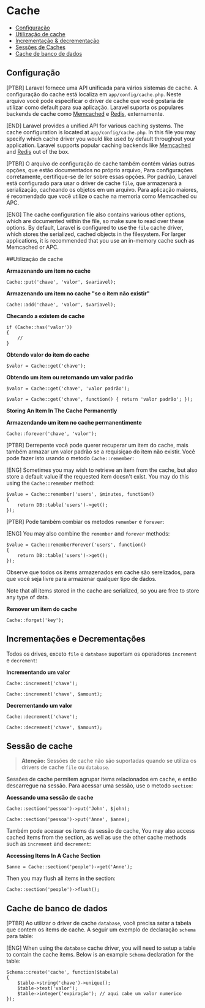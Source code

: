 # Cache

- [Configuração](#configuration)
- [Utilização de cache](#cache-usage)
- [Incrementação & decrementação](#increments-and-decrements)
- [Sessões de Caches](#cache-sections)
- [Cache de banco de dados](#database-cache)

<a name="configuration"></a>
## Configuração

[PTBR]
Laravel fornece uma API unificada para vários sistemas de cache. A configuração do cache está localiza em `app/config/cache.php`. Neste arquivo você pode especificar o driver de cache que você gostaria de utilizar como default para sua aplicação. Laravel suporta os populares backends de cache como [Memcached](http://mencahed.org) e [Redis](http://redis.io), externamente.

[END]
Laravel provides a unified API for various caching systems. The cache configuration is located at `app/config/cache.php`. In this file you may specify which cache driver you would like used by default throughout your application. Laravel supports popular caching backends like [Memcached](http://memcached.org) and [Redis](http://redis.io) out of the box.

[PTBR]
O arquivo de configuração de cache também contém várias outras opções, que estão documentados no próprio arquivo, Para configurações corretamente, certifique-se de ler sobre essas opções. Por padrão, Laravel está  configurado para usar o driver de cache `file`, que armazenará a serialização, cacheando os objetos em um arquivo. Para aplicação maiores, é recomendado que você utilize o cache na memoria como Memcached ou APC.

[ENG]
The cache configuration file also contains various other options, which are documented within the file, so make sure to read over these options. By default, Laravel is configured to use the `file` cache driver, which stores the serialized, cached objects in the filesystem. For larger applications, it is recommended that you use an in-memory cache such as Memcached or APC.


<a name="cache-usage"></a>
##Utilização de cache 

**Armazenando um item no cache**

	Cache::put('chave', 'valor', $variavel);


**Armazenando um item no cache "se o item não existir"**

	Cache::add('chave', 'valor', $variavel);


**Checando a existem de cache**

	if (Cache::has('valor'))
	{
		//
	}


**Obtendo valor do item do cache**

	$valor = Cache::get('chave');


**Obtendo um item ou retornando um valor padrão**


	$valor = Cache::get('chave', 'valor padrão');

	$valor = Cache::get('chave', function() { return 'valor padrão'; });

**Storing An Item In The Cache Permanently**

**Armazendando um item no cache permanentimente**

	Cache::forever('chave', 'valor');
[PTBR]
Derrepente você pode querer recuperar um item do cache, mais também armazar um valor padrão se a requisiçao do item não existir. Você pode fazer isto usando o metodo `Cache::remember`:

[ENG]
Sometimes you may wish to retrieve an item from the cache, but also store a default value if the requested item doesn't exist. You may do this using the `Cache::remember` method:

	$value = Cache::remember('users', $minutes, function()
	{
		return DB::table('users')->get();
	});

[PTBR]
Pode também combiar os metodos `remember` e `forever`:

[ENG]
You may also combine the `remember` and `forever` methods:

	$value = Cache::rememberForever('users', function()
	{
		return DB::table('users')->get();
	});

Observe que todos os items armazenados em cache são serelizados, para que você seja livre para armazenar qualquer tipo de dados.

Note that all items stored in the cache are serialized, so you are free to store any type of data.

**Remover um item do cache**

	Cache::forget('key');

<a name="increments-and-decrements"></a>
## Incrementações e Decrementações

Todos os drives, exceto `file` e `database` suportam os operadores  `increment` e `decrement`:

**Incrementando um valor**

	Cache::increment('chave');

	Cache::increment('chave', $amount);

**Decrementando um valor**

	Cache::decrement('chave');

	Cache::decrement('chave', $amount);

<a name="cache-sections"></a>
## Sessão de cache

> **Atenção:** Sessões de cache não são suportadas quando se utiliza os drivers de cache `file` ou `database`.

Sessões de cache permitem agrupar items relacionados em cache, e então descarregue na sessão. Para acessar uma sessão, use o metodo `section`:


**Acessando uma sessão de cache**

	Cache::section('pessoa')->put('John', $john);

	Cache::section('pessoa')->put('Anne', $anne);

Também pode acessar os items da sessão de cache, 
You may also access cached items from the section, as well as use the other cache methods such as `increment` and `decrement`:

**Accessing Items In A Cache Section**

	$anne = Cache::section('people')->get('Anne');

Then you may flush all items in the section:

	Cache::section('people')->flush();

<a name="database-cache"></a>

## Cache de banco de dados
[PTBR]
Ao utilizar o driver de cache `database`, você precisa setar a tabela que contem os items de cache. A seguir um exemplo de declaração `schema`  para table:

[ENG]
When using the `database` cache driver, you will need to setup a table to contain the cache items. Below is an example `Schema` declaration for the table:

	Schema::create('cache', function($tabela)
	{
		$table->string('chave')->unique();
		$table->text('valor');
		$table->integer('expiração'); // aqui cabe um valor numerico
	});

